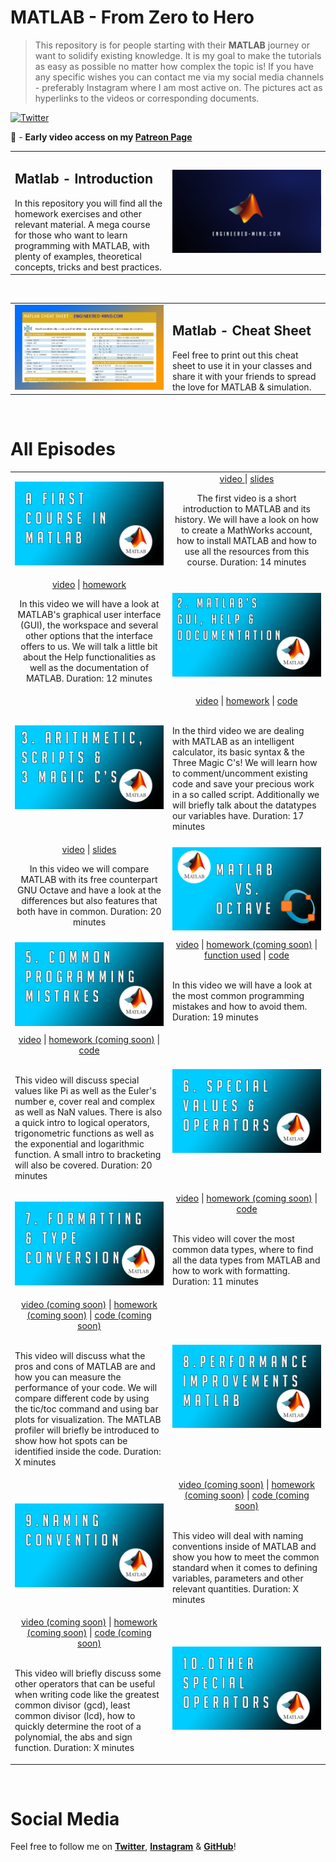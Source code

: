 MATLAB - From Zero to Hero
================

> This repository is for people starting with their **MATLAB** journey or want to solidify existing knowledge.
> It is my goal to make the tutorials as easy as possible no matter how complex the topic is! 
> If you have any specific wishes you can contact me via my social media channels - preferably Instagram where I am most active on. 
> The pictures act as hyperlinks to the videos or corresponding documents.

[![Twitter](https://img.shields.io/twitter/follow/Jousefm2.svg?label=Follow&style=social)](https://twitter.com/Jousefm2)

🎥 - **Early video access on my [Patreon Page](https://www.patreon.com/theengiineer)**

<table width="100%">
    <tr>
        <td width="50%">
            <H2>Matlab - Introduction</H2>
            In this repository you will find all the homework exercises and other relevant material. A mega course for those
            who want to learn programming with MATLAB, with plenty of examples, theoretical concepts, tricks and best practices.
        <td width="50%"><a href="https://www.youtube.com/user/TheEngiineer/"><img alt="My YouTube Channel" src="Images/ThumbnailEngineering.PNG"/></a></td>
    </tr>
</table>
<br/>

<table width="100%">
    <tr>
        <td width="50%">
        <a href="https://github.com/jousefm/Mega-Course-MATLAB/blob/master/CheatSheet/MatlabCheatsheet.pdf"><img alt="MATLAB Cheat Sheet" src="Images/CheatSheet.PNG"/></a>
        <td width="50%"><H2>Matlab - Cheat Sheet</H2>
            Feel free to print out this cheat sheet to  use it in your classes and share it with your friends to spread the love for MATLAB & simulation. </td>
    </tr>
</table>
<br/>

All Episodes
================

<table width="100%">
    <tr>
        <td width="50%"><a href="https://www.youtube.com/watch?v=KAKkrgCBlBw"><img alt="MATLAB Introduction Video" src="Images/Video1.png"/></td>
        <td width="50%">
            <div align="center">
                     <a href="https://www.youtube.com/watch?v=KAKkrgCBlBw">video </a> |
                     <a href="https://github.com/jousefm/Mega-Course-MATLAB/blob/master/Slides/1.%20Introduction.pdf">slides</a>
                     <p>The first video is a short introduction to MATLAB and its history. We will have a look on how to create a MathWorks account, how to install MATLAB and how to use all the 
                     resources from this course. Duration: 14 minutes</p></td>
    </tr>
    <tr>
        <td width="50%"><div align="center">
                                          <a href="https://www.youtube.com/watch?v=QhtFpSu-QRI">video</a> |
                                          <a href="https://github.com/jousefm/Mega-Course-MATLAB/blob/master/Homework/Homework1.pdf">homework</a>
                                          <p>In this video we will have a look at MATLAB's graphical user interface (GUI), the workspace and several other options that the interface offers to us. We will talk a little bit about the Help functionalities
                                          as well as the documentation of MATLAB. Duration: 12 minutes</p></td>
        <td width="50%"><a href="https://www.youtube.com/watch?v=QhtFpSu-QRI"><img alt="MATLAB Doc" src="Images/Video2.png"/></td>
    </tr>
        <tr>
        <td width="50%"><a href="https://www.youtube.com/watch?v=adRli4J9egI"><img alt="MATLAB Basic Arithmetic" src="Images/Video3.png"/></td>
        <td width="50%">
            <div align="center">
                     <a href="https://www.youtube.com/watch?v=adRli4J9egI">video</a> |
                     <a href="https://github.com/jousefm/Mega-Course-MATLAB/blob/master/Homework/Homework2.pdf">homework</a> |
                     <a href="https://github.com/jousefm/Mega-Course-MATLAB/blob/master/Code/ThirdVideo.m">code</a><br/><br/></div>
                     <p>In the third video we are dealing with MATLAB as an intelligent calculator, its basic syntax & the Three Magic C's! We will learn how to comment/uncomment existing code and save your
                            precious work in a so called script. Additionally we will briefly talk about the datatypes our variables have. Duration: 17 minutes</p></td>
    </tr>
    <tr>
        <td width="50%"><div align="center">
                                          <a href="https://www.youtube.com/watch?v=Ak3fgkmQA-M">video</a> |
                                          <a href="https://github.com/jousefm/Mega-Course-MATLAB/blob/master/Slides/2.%20MATLABvsOctave.pdf">slides</a>
                                          <p>In this video we will compare MATLAB with its free counterpart GNU Octave and have a look at the differences but also features that both have in common. Duration: 20 minutes</p></td>
        <td width="50%"><a href="https://www.youtube.com/watch?v=Ak3fgkmQA-M"><img alt="MATLAB vs. Octave" src="Images/Video4.png"/></td>
    </tr>
       </tr>
        <tr>
        <td width="50%"><a href="https://www.youtube.com/watch?v=qSIf9iHvKZU"><img alt="MATLAB Common Programming Mistakes" src="Images/Video5.png"/></td>
        <td width="50%">
            <div align="center">
                     <a href="https://www.youtube.com/watch?v=qSIf9iHvKZU">video</a> |
                     <a href="https://www.youtube.com/user/TheEngiineer/">homework (coming soon)</a> |
                     <a href="https://github.com/jousefm/Mega-Course-MATLAB/blob/master/Code/average.m">function used</a> |
                     <a href="https://github.com/jousefm/Mega-Course-MATLAB/blob/master/Code/FifthVideo.m">code </a><br/><br/></div>
                     <p>In this video we will have a look at the most common programming mistakes and how to avoid them. Duration: 19 minutes</p></td>
    </tr>
        <tr>
        <td width="50%"><div align="center">
                                          <a href="https://www.youtube.com/watch?v=BayULSWvlIg">video</a> |
                                          <a href="https://www.youtube.com/user/TheEngiineer/">homework (coming soon)</a> |
                                          <a href="https://www.patreon.com/posts/matlab-special-29802756">code </a><br/><br/></div>
                                          <p>This video will discuss special values like Pi as well as the Euler's number e, cover real and complex as well as NaN values. There is also a quick intro to logical operators, trigonometric functions as well as 
                                          the exponential and logarithmic function. A small intro to bracketing will also be covered. Duration: 20 minutes</p></td>
        <td width="50%"><a href="https://www.patreon.com/posts/matlab-special-29802756"><img alt="Special Values & Operators" src="Images/Video6.png"/></td>
    </tr>
       </tr>
       </tr>
        <tr>
        <td width="50%"><a href="https://www.patreon.com/theengiineer"><img alt="Formatting & Type Conversion" src="Images/Video7.png"/></td>
        <td width="50%">
            <div align="center">
                     <a href="https://www.youtube.com/watch?v=PAQVxl7HS5g">video</a> |
                     <a href="https://www.patreon.com/theengiineer">homework (coming soon)</a> |
                     <a href="https://github.com/jousefm/Mega-Course-MATLAB/blob/master/Code/SeventhVideo.m">code </a><br/><br/></div>
                     <p>This video will cover the most common data types, where to find all the data types from MATLAB and how to work with formatting. Duration: 11 minutes</p></td>
    </tr>
        </tr>
        <tr>
        <td width="50%"><div align="center">
                                          <a href="https://www.patreon.com/theengiineer">video (coming soon)</a> |
                                          <a href="https://www.patreon.com/theengiineer">homework (coming soon)</a> |
                                          <a href="https://www.patreon.com/theengiineer">code (coming soon)</a><br/><br/></div>
                                          <p>This video will discuss what the pros and cons of MATLAB are and how you can measure the performance of your code. We will compare different code by using the tic/toc command and
                                          using bar plots for visualization. The MATLAB profiler will briefly be introduced to show how hot spots can be identified inside the code. Duration: X minutes</p></td>
        <td width="50%"><a href="https://www.patreon.com/theengiineer"><img alt="MATLAB Performance" src="Images/Video8.png"/></td>
    </tr>
        </tr>
       </tr>
       </tr>
        <tr>
        <td width="50%"><a href="https://www.patreon.com/theengiineer"><img alt="Naming Convention" src="Images/Video9.png"/></td>
        <td width="50%">
            <div align="center">
                     <a href="https://www.patreon.com/theengiineer">video (coming soon)</a> |
                     <a href="https://www.patreon.com/theengiineer">homework (coming soon)</a> |
                     <a href="https://www.patreon.com/theengiineer">code (coming soon)</a><br/><br/></div>
                     <p>This video will deal with naming conventions inside of MATLAB and show you how to meet the common standard when it comes to defining variables, parameters and other relevant
                     quantities. Duration: X minutes</p></td>
    </tr>
       </tr>
        </tr>
        <tr>
        <td width="50%"><div align="center">
                                          <a href="https://www.patreon.com/theengiineer">video (coming soon)</a> |
                                          <a href="https://www.patreon.com/theengiineer">homework (coming soon)</a> |
                                          <a href="https://www.patreon.com/theengiineer">code (coming soon)</a><br/><br/></div>
                                          <p>This video will briefly discuss some other operators that can be useful when writing code like the greatest common divisor (gcd), least common divisor (lcd), how to quickly determine
                                          the root of a polynomial, the abs and sign function. Duration: X minutes</p></td>
        <td width="50%"><a href="https://www.patreon.com/theengiineer"><img alt="Other Special Operators" src="Images/Video10.png"/></td>
    </tr>
    </table>
    <br/>

Social Media
================

Feel free to follow me on **[Twitter](https://twitter.com/Jousefm2)**,  **[Instagram](https://www.instagram.com/jousefmrd/)** & **[GitHub](https://github.com/jousefm)**!